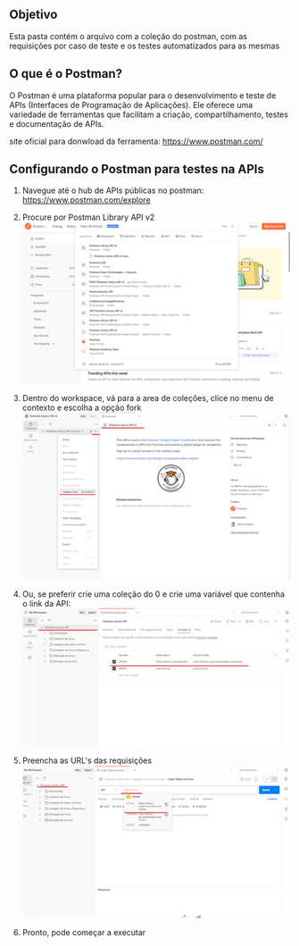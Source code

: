 ## Objetivo

Esta pasta contém o arquivo com a coleção do postman, com as requisições por caso de teste e os testes automatizados para as mesmas

## O que é o Postman?

O Postman é uma plataforma popular para o desenvolvimento e teste de APIs (Interfaces de Programação de Aplicações). 
Ele oferece uma variedade de ferramentas que facilitam a criação, compartilhamento, testes e documentação de APIs.

site oficial para donwload da ferramenta: https://www.postman.com/

## Configurando o Postman para testes na APIs

1. Navegue até o hub de APIs públicas no postman:  https://www.postman.com/explore

2. Procure por Postman Library API v2
![Explore](https://github.com/tatarv/API-Testing-Project/blob/main/2.%20Postman/screenshots/Postman_explore.png)

3. Dentro do workspace, vá para a area de coleções, clice no menu de contexto e escolha a opção fork
![Fork](https://github.com/tatarv/API-Testing-Project/blob/main/2.%20Postman/screenshots/Postman_fork.png)

4. Ou, se preferir crie uma coleção do 0 e crie uma variável que contenha o link da API:
![Variables](https://github.com/tatarv/API-Testing-Project/blob/main/2.%20Postman/screenshots/Postman_variables.png)

5. Preencha as URL's das requisições
![Collections](https://github.com/tatarv/API-Testing-Project/blob/main/2.%20Postman/screenshots/Postman_colection.png)


5. Pronto, pode começar a executar
